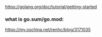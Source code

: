 ### 
https://golang.org/doc/tutorial/getting-started <br>
### what is go.sum/go.mod:
https://my.oschina.net/renhc/blog/3171035
